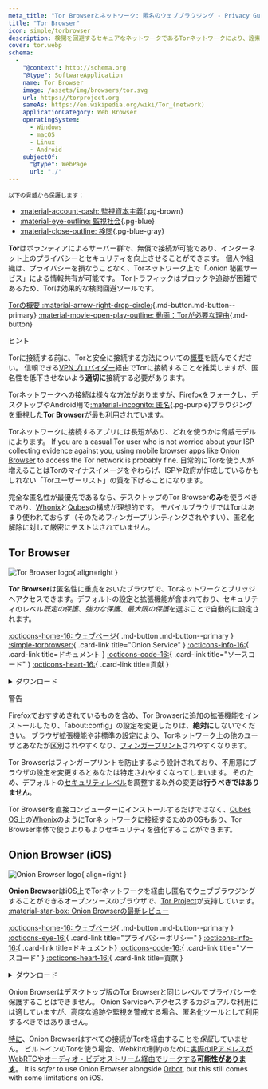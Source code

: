 ```yaml
---
meta_title: "Tor Browserとネットワーク: 匿名のウェブブラウジング - Privacy Guides"
title: "Tor Browser"
icon: simple/torbrowser
description: 検閲を回避するセキュアなネットワークであるTorネットワークにより、詮索からインターネットブラウジングを保護する。
cover: tor.webp
schema:
  - 
    "@context": http://schema.org
    "@type": SoftwareApplication
    name: Tor Browser
    image: /assets/img/browsers/tor.svg
    url: https://torproject.org
    sameAs: https://en.wikipedia.org/wiki/Tor_(network)
    applicationCategory: Web Browser
    operatingSystem:
      - Windows
      - macOS
      - Linux
      - Android
    subjectOf:
      "@type": WebPage
      url: "./"
---
```


<small>以下の脅威から保護します：</small>

- [:material-account-cash: 監視資本主義](basics/common-threats.md#surveillance-as-a-business-model ""){.pg-brown}
- [:material-eye-outline: 監視社会](basics/common-threats.md#mass-surveillance-programs ""){.pg-blue}
- [:material-close-outline: 検閲](basics/common-threats.md#avoiding-censorship ""){.pg-blue-gray}

**Tor**はボランティアによるサーバー群で、無償で接続が可能であり、インターネット上のプライバシーとセキュリティを向上させることができます。 個人や組織は、プライバシーを損なうことなく、Torネットワーク上で「.onion 秘匿サービス」による情報共有が可能です。 Torトラフィックはブロックや追跡が困難であるため、Torは効果的な検閲回避ツールです。

[Torの概要 :material-arrow-right-drop-circle:](advanced/tor-overview.md ""){.md-button.md-button--primary} [:material-movie-open-play-outline: 動画：Torが必要な理由](https://www.privacyguides.org/videos/2025/03/02/why-you-need-tor/ ""){.md-button}

<div class="admonition tip" markdown>
<p class="admonition-title">ヒント</p>

Torに接続する前に、Torと安全に接続する方法についての[概要](advanced/tor-overview.md)を読んでください。 信頼できる[VPNプロバイダー](vpn.md)経由でTorに接続することを推奨しますが、匿名性を低下させないよう**適切に**接続する必要があります。

</div>

Torネットワークへの接続は様々な方法がありますが、Firefoxをフォークし、デスクトップやAndroid用で[:material-incognito: 匿名](basics/common-threats.md#anonymity-vs-privacy ""){.pg-purple}ブラウジングを重視した**Tor Browser**が最も利用されています。

Torネットワークに接続するアプリには長短があり、どれを使うかは脅威モデルによります。 If you are a casual Tor user who is not worried about your ISP collecting evidence against you, using mobile browser apps like [Onion Browser](#onion-browser-ios) to access the Tor network is probably fine. 日常的にTorを使う人が増えることはTorのマイナスイメージをやわらげ、ISPや政府が作成しているかもしれない「Torユーザーリスト」の質を下げることになります。

完全な匿名性が最優先であるなら、デスクトップのTor Browser**のみ**を使うべきであり、[Whonix](desktop.md#whonix)と[Qubes](desktop.md#qubes-os)の構成が理想的です。 モバイルブラウザではTorはあまり使われておらず（そのためフィンガープリンティングされやすい）、匿名化解除に対して厳密にテストはされていません。

## Tor Browser

<div class="admonition recommendation" markdown>

![Tor Browser logo](assets/img/browsers/tor.svg){ align=right }

**Tor Browser**は匿名性に重点をおいたブラウザで、Torネットワークとブリッジへアクセスできます。デフォルトの設定と拡張機能が含まれており、セキュリティのレベル*既定の保護*、*強力な保護*、*最大限の保護*を選ぶことで自動的に設定されます。

[:octicons-home-16: ウェブページ](https://torproject.org){ .md-button .md-button--primary }
[:simple-torbrowser:](http://2gzyxa5ihm7nsggfxnu52rck2vv4rvmdlkiu3zzui5du4xyclen53wid.onion){ .card-link title="Onion Service" }
[:octicons-info-16:](https://tb-manual.torproject.org){ .card-link title=ドキュメント }
[:octicons-code-16:](https://gitlab.torproject.org/tpo/applications/tor-browser){ .card-link title="ソースコード" }
[:octicons-heart-16:](https://donate.torproject.org){ .card-link title=貢献 }

<details class="downloads" markdown>
<summary>ダウンロード</summary>

- [:simple-googleplay: Google Play](https://play.google.com/store/apps/details?id=org.torproject.torbrowser)
- [:simple-android: Android](https://torproject.org/download/#android)
- [:fontawesome-brands-windows: Windows](https://torproject.org/download)
- [:simple-apple: macOS](https://torproject.org/download)
- [:simple-linux: Linux](https://torproject.org/download)

</details>

</div>

<div class="admonition danger" markdown>
<p class="admonition-title">警告</p>

Firefoxでおすすめされているものを含め、Tor Browserに追加の拡張機能をインストールしたり、「about:config」の設定を変更したりは、**絶対に**しないでください。 ブラウザ拡張機能や非標準の設定により、Torネットワーク上の他のユーザとあなたが区別されやすくなり、[フィンガープリント](https://support.torproject.org/glossary/browser-fingerprinting)されやすくなります。

</div>

Tor Browserはフィンガープリントを防止するよう設計されており、不用意にブラウザの設定を変更するとあなたは特定されやすくなってしまいます。 そのため、デフォルトの[セキュリティレベル](https://tb-manual.torproject.org/security-settings)を調整する以外の変更は**行うべきではありません**。

Tor Browserを直接コンピューターにインストールするだけではなく、[Qubes OS](desktop.md#qubes-os)上の[Whonix](desktop.md#whonix)のようにTorネットワークに接続するためのOSもあり、Tor Browser単体で使うよりもよりセキュリティを強化することができます。

## Onion Browser (iOS)

<div class="admonition recommendation" markdown>

![Onion Browser logo](assets/img/self-contained-networks/onion_browser.svg){ align=right }

**Onion Browser**はiOS上でTorネットワークを経由し匿名でウェブブラウジングすることができるオープンソースのブラウザで、[Tor Project](https://support.torproject.org/glossary/onion-browser)が支持しています。 [:material-star-box: Onion Browserの最新レビュー](https://www.privacyguides.org/articles/2024/09/18/onion-browser-review/)

[:octicons-home-16: ウェブページ](https://onionbrowser.com){ .md-button .md-button--primary }
[:octicons-eye-16:](https://onionbrowser.com/privacy-policy){ .card-link title="プライバシーポリシー" }
[:octicons-info-16:](https://onionbrowser.com/faqs){ .card-link title=ドキュメント}
[:octicons-code-16:](https://github.com/OnionBrowser/OnionBrowser){ .card-link title="ソースコード" }
[:octicons-heart-16:](https://onionbrowser.com/donate){ .card-link title=貢献 }

<details class="downloads" markdown>
<summary>ダウンロード</summary>

- [:simple-appstore: App Store](https://apps.apple.com/app/id519296448)

</details>

</div>

Onion Browserはデスクトップ版のTor Browserと同じレベルでプライバシーを保護することはできません。 Onion Serviceへアクセスするカジュアルな利用には適していますが、高度な追跡や監視を警戒する場合、匿名化ツールとして利用するべきではありません。

[特に](https://github.com/privacyguides/privacyguides.org/issues/2929)、Onion Browserはすべての接続がTorを経由することを*保証*していません。 ビルトインのTorを使う場合、Webkitの制約のために[実際のIPアドレスがWebRTCやオーディオ・ビデオストリーム経由でリークする**可能性があります**](https://onionbrowser.com/faqs)。 It is *safer* to use Onion Browser alongside [Orbot](alternative-networks.md#orbot), but this still comes with some limitations on iOS.
